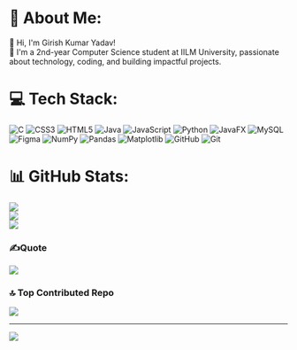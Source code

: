 # 💫 About Me:
👋 Hi, I'm Girish Kumar Yadav!<br>🚀 I'm a 2nd-year Computer Science student at IILM University, passionate about technology, coding, and building impactful projects.<br>

# 💻 Tech Stack:
![C](https://img.shields.io/badge/c-%2300599C.svg?style=for-the-badge&logo=c&logoColor=white) ![CSS3](https://img.shields.io/badge/css3-%231572B6.svg?style=for-the-badge&logo=css3&logoColor=white) ![HTML5](https://img.shields.io/badge/html5-%23E34F26.svg?style=for-the-badge&logo=html5&logoColor=white) ![Java](https://img.shields.io/badge/java-%23ED8B00.svg?style=for-the-badge&logo=openjdk&logoColor=white) ![JavaScript](https://img.shields.io/badge/javascript-%23323330.svg?style=for-the-badge&logo=javascript&logoColor=%23F7DF1E) ![Python](https://img.shields.io/badge/python-3670A0?style=for-the-badge&logo=python&logoColor=ffdd54) ![JavaFX](https://img.shields.io/badge/javafx-%23FF0000.svg?style=for-the-badge&logo=javafx&logoColor=white) ![MySQL](https://img.shields.io/badge/mysql-4479A1.svg?style=for-the-badge&logo=mysql&logoColor=white) ![Figma](https://img.shields.io/badge/figma-%23F24E1E.svg?style=for-the-badge&logo=figma&logoColor=white) ![NumPy](https://img.shields.io/badge/numpy-%23013243.svg?style=for-the-badge&logo=numpy&logoColor=white) ![Pandas](https://img.shields.io/badge/pandas-%23150458.svg?style=for-the-badge&logo=pandas&logoColor=white) ![Matplotlib](https://img.shields.io/badge/Matplotlib-%23ffffff.svg?style=for-the-badge&logo=Matplotlib&logoColor=black) ![GitHub](https://img.shields.io/badge/github-%23121011.svg?style=for-the-badge&logo=github&logoColor=white) ![Git](https://img.shields.io/badge/git-%23F05033.svg?style=for-the-badge&logo=git&logoColor=white)

# 📊 GitHub Stats:
![](https://github-readme-stats.vercel.app/api?username=G1r1shCodes&theme=dark&hide_border=false&include_all_commits=true&count_private=true&cache_seconds=1800)<br/>
![](https://github-readme-streak-stats.herokuapp.com/?user=G1r1shCodes&theme=dark&hide_border=false&cache_seconds=1800)<br/>
![](https://github-readme-stats.vercel.app/api/top-langs/?username=G1r1shCodes&theme=dark&hide_border=false&include_all_commits=true&count_private=true&layout=compact&cache_seconds=1800)

### ✍️Quote
![](https://quotes-github-readme.vercel.app/api?type=horizontal&theme=radical)

### 🔝 Top Contributed Repo
![](https://github-contributor-stats.vercel.app/api?username=G1r1shCodes&limit=5&theme=dark&combine_all_yearly_contributions=true&cache_seconds=1800)

---
[![](https://visitcount.itsvg.in/api?id=G1r1shCodes&label=Profile%20Views&color=12&icon=5&pretty=true)](https://visitcount.itsvg.in)


